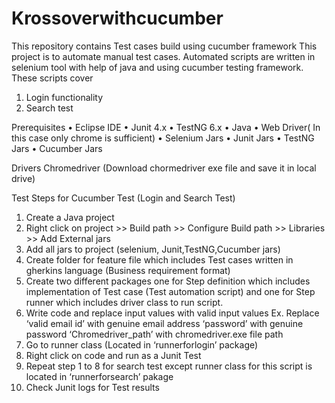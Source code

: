 # Krossoverwithcucumber
This repository contains Test cases build using cucumber framework
This project is to automate manual test cases. Automated scripts are written in selenium tool with help of java and using cucumber testing framework.
These scripts cover
1.	Login functionality
2.	Search test

Prerequisites
•	Eclipse IDE
•	Junit 4.x 
•	TestNG 6.x
•	Java
•	Web Driver( In this case only chrome is sufficient)
•	Selenium Jars
•	Junit Jars
•	TestNG Jars
•	Cucumber Jars

Drivers
Chromedriver (Download chormedriver exe file and save it in local drive)

Test Steps for Cucumber Test (Login and Search Test)
1.	Create a Java project
2.	Right click on project >> Build path >> Configure Build path >> Libraries >> Add External jars
3.	Add all jars to project (selenium, Junit,TestNG,Cucumber jars)
4.	Create folder for feature file which includes Test cases written in gherkins language (Business requirement format)
5.	Create two different packages one for Step definition which includes implementation of Test case (Test automation script) and one for Step runner which includes driver class to run script.
6.	Write code  and replace input values with valid input values 
Ex. Replace ‘valid email id’ with genuine email address
‘password’ with genuine password
‘Chromedriver_path’ with chromedriver.exe file path
7.	Go to runner class (Located in ‘runnerforlogin’ package)
8.	Right click on code and run as a Junit Test
9.	Repeat step 1 to 8 for search test except runner class for this script is located in ‘runnerforsearch’ pakage
10.	Check Junit logs for Test results 
